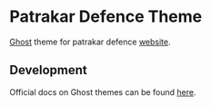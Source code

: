# Patrakar Defence Theme
[Ghost](https://ghost.org) theme for patrakar defence [website](https://patrakardefence.in).

## Development

Official docs on Ghost themes can be found [here](https://ghost.org/docs/themes/).
